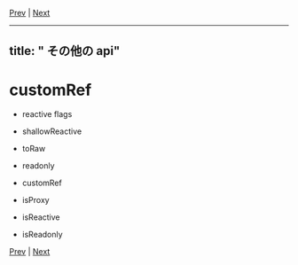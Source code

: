 [Prev](https://github.com/Ubugeeei/chibivue/blob/main/books/japanese/220_brs_array_instrumentations.md) | [Next](https://github.com/Ubugeeei/chibivue/blob/main/books/japanese/299_brs_effect_scope.md)

---
title: " その他の api"
---

# customRef

- reactive flags
- shallowReactive
- toRaw
- readonly

- customRef
- isProxy
- isReactive
- isReadonly


[Prev](https://github.com/Ubugeeei/chibivue/blob/main/books/japanese/220_brs_array_instrumentations.md) | [Next](https://github.com/Ubugeeei/chibivue/blob/main/books/japanese/299_brs_effect_scope.md)